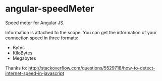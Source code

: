 # angular-speedMeter
Speed meter for Angular JS.

Information is attached to the scope. You can get the information of your connection speed in three formats: 
- Bytes
- KiloBytes
- Megabytes

Thanks to: http://stackoverflow.com/questions/5529718/how-to-detect-internet-speed-in-javascript

